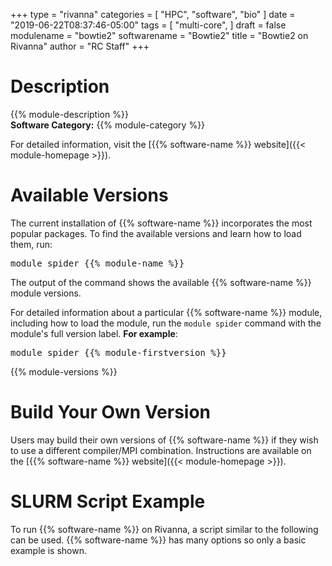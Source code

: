 +++
type = "rivanna"
categories = [
  "HPC",
  "software",
  "bio"
]
date = "2019-06-22T08:37:46-05:00"
tags = [
  "multi-core",
]
draft = false
modulename = "bowtie2"
softwarename = "Bowtie2"
title = "Bowtie2 on Rivanna"
author = "RC Staff"
+++

# Description
{{% module-description %}}
<br>
**Software Category:** {{% module-category %}}

For detailed information, visit the [{{% software-name %}} website]({{< module-homepage >}}).

# Available Versions
The current installation of {{% software-name %}} incorporates the most popular packages. To find the available versions and learn how to load them, run:
<pre>module spider {{% module-name %}}</pre>

The output of the command shows the available {{% software-name %}} module versions.

For detailed information about a particular {{% software-name %}} module, including how to load the module, run the `module spider` command with the module's full version label. __For example__:
<pre>module spider {{% module-firstversion %}}</pre>

{{% module-versions %}}

# Build Your Own Version
Users may build their own versions of {{% software-name %}} if they wish to use a different compiler/MPI combination. Instructions are available on the [{{% software-name %}} website]({{< module-homepage >}}).

# SLURM Script Example
To run {{% software-name %}} on Rivanna, a script similar to the following can be used. {{% software-name %}} has many options so only a basic example is shown.

```
```
<br>
